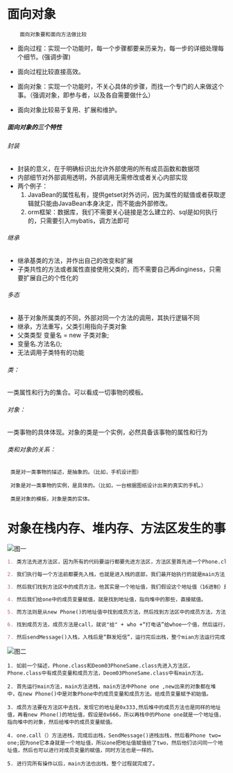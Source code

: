 # 面向对象
        面向对象要和面向方法做比较
	
* 面向过程：实现一个功能时，每一个步骤都要亲历亲为，每一步的详细处理每个细节。(强调步骤)

* 面向过程比较直接高效。

* 面向对象：实现一个功能时，不关心具体的步骤，而找一个专门的人来做这个事。（强调对象，即参与者，以及各自需要做什么）

* 面向对象比较易于复用、扩展和维护。


##### 面向对象的三个特性

###### 封装
* 封装的意义，在于明确标识出允许外部使用的所有成员函数和数据项
* 内部细节对外部调用透明，外部调用无需修改或者关心内部实现
* 两个例子：
	1. JavaBean的属性私有，提供getset对外访问，因为属性的赋值或者获取逻辑就只能由JavaBean本身决定，而不能由外部修改。
	2. orm框架：数据库，我们不需要关心链接是怎么建立的、sql是如何执行的，只需要引入mybatis，调方法即可
###### 继承

* 继承基类的方法，并作出自己的改变和扩展
* 子类共性的方法或者属性直接使用父类的，而不需要自己再dinginess，只需要扩展自己的个性化的

###### 多态
* 基于对象所属类的不同，外部对同一个方法的调用，其执行逻辑不同
* 继承，方法重写，父类引用指向子类对象
* 父类类型 变量名 = new 子类对象;
* 变量名.方法名();
* 无法调用子类特有的功能
	
###### 类：
一类属性和行为的集合。可以看成一切事物的模板。

###### 对象：
	 
一类事物的具体体现。对象的类是一个实例，必然具备该事物的属性和行为

###### 类和对象的关系：
     类是对一类事物的描述，是抽象的。（比如，手机设计图）
	 
     对象是对一类事物的实例，是具体的。（比如，一台根据图纸设计出来的真实的手机。）
	 
     类是对象的模板，对象是类的实体。
	 


# 对象在栈内存、堆内存、方法区发生的事
![图一](./images/day1Pic1.jpg)
```markdown
1. 类方法先进方法区，因为所有的代码要运行都要先进方法区，方法区里首先进一个Phone.class里面有成员变量和成员方法，还有一个DemoPhoneOne1类，main方法中只有一个方法。

2. 我们执行每一个方法前都要先入栈，也就是进入栈的底部，我们最开始执行的就是main方法，所以main方法入栈，而mian方法中创建了对象，所以Phone one在栈中，而Phone one = new Phone()，所有new出来的都在堆中，new Phone()中有成员变量和成员方法，给成员方法赋初始值。

3. 然后我们找到方法区中的成员方法，他其实是一个地址值，我们假设这个地址值（16进制）是0x333,然堆中的成员方法其实是指向0x333，然后我们再给堆中的new Phone()假设一个初始值，初始值是0x666，而这个地址值也就=栈中的Phone one。

4. 然后我们给one中的成员变量赋值，就是找到地址值，指向堆中的那些，直接赋值。

5. 而方法则是从new Phone()的地址值中找到成员方法，然后找到方法区中的成员方法，方法运行是要入栈的，入栈就在main方法的上面，我们把这种叫压栈，后运行的都再栈的最上方。

6. 找到成员方法，成员方法是call，就说"给" + who +“打电话”给whoe一个值，然后运行，运行完了以后释放，从栈中消失，

7. 然后sendMessage()入栈，入栈后是“群发短信”，运行完后出栈，整个mian方法运行完成，然后也释放，从栈中消失，整个过程就完成了。
```

![图二](./images/day1Pic2_1.jpg)
```
1. 如前一个描述，Phone.class和Deom03PhoneSame.class先进入方法区，Phone.class中有成员变量和成员方法，Deom03PhoneSame.class中有main方法。

2. 首先运行main方法，main方法进栈，main方法中Phone one ,new出来的对象都在堆中，在new Phone()中是对象Phone中的成员变量和成员方法。给成员变量赋予初始值。

3. 成员方法要在方法区中去找，发现它的地址是0x333,然后堆中的成员方法也是同样的地址值，再看new Phone()的地址值，假设是0x666，所以再栈中的Phone one就是一个地址值，指向堆中的对象，然后给堆中的成员变量赋值。

4. one.call（）方法进栈，完成后出栈，SendMessage()进栈出栈，然后看Phone two= one;因为one它本身就是一个地址值，所以one把地址值赋值给了two，然后他们访问同一个地址值，然后也可以进行对成员变量的赋值，同时方法也是一样的。

5. 进行完所有操作以后，main方法也出栈，整个过程就完成了。
```

